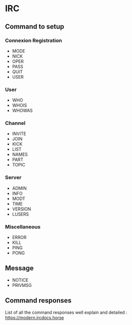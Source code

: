 # IRC

## Command to setup

### Connexion Registration
- MODE
- NICK
- OPER
- PASS
- QUIT
- USER

### User
- WHO
- WHOIS
- WHOWAS

### Channel
- INVITE
- JOIN
- KICK
- LIST
- NAMES
- PART
- TOPIC

### Server
- ADMIN
- INFO
- MODT
- TIME
- VERSION
- LUSERS

### Miscellaneous
- ERROR
- KILL
- PING
- PONG

## Message
- NOTICE
- PRIVMSG


## Command responses

List of all the command responses well explain and detailed : https://modern.ircdocs.horse
